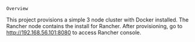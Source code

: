 `Overview`

This project provisions a simple 3 node cluster with Docker installed.  The Rancher node contains the install for Rancher.  After provisioning, go to http://192.168.56.101:8080 to access Rancher console.